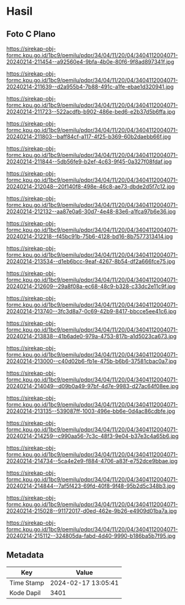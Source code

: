 # Hasil

## Foto C Plano

https://sirekap-obj-formc.kpu.go.id/1bc9/pemilu/pdpr/34/04/11/20/04/3404112004071-20240214-211454--a92560e4-9bfa-4b0e-80f6-9f8ad897341f.jpg

https://sirekap-obj-formc.kpu.go.id/1bc9/pemilu/pdpr/34/04/11/20/04/3404112004071-20240214-211639--d2a955b4-7b88-491c-a1fe-ebae1d320941.jpg

https://sirekap-obj-formc.kpu.go.id/1bc9/pemilu/pdpr/34/04/11/20/04/3404112004071-20240214-211723--522acdfb-b902-486e-bed6-e2b37d5b6ffa.jpg

https://sirekap-obj-formc.kpu.go.id/1bc9/pemilu/pdpr/34/04/11/20/04/3404112004071-20240214-211803--baff84cf-a117-4f25-b369-60b2daebb66f.jpg

https://sirekap-obj-formc.kpu.go.id/1bc9/pemilu/pdpr/34/04/11/20/04/3404112004071-20240214-211844--5db56fe9-b2ef-4c63-9f45-0a327f08fdaf.jpg

https://sirekap-obj-formc.kpu.go.id/1bc9/pemilu/pdpr/34/04/11/20/04/3404112004071-20240214-212048--20f140f8-498e-46c8-ae73-dbde2d5f7c12.jpg

https://sirekap-obj-formc.kpu.go.id/1bc9/pemilu/pdpr/34/04/11/20/04/3404112004071-20240214-212132--aa87e0a6-30d7-4e48-83e6-a1fca97b6e36.jpg

https://sirekap-obj-formc.kpu.go.id/1bc9/pemilu/pdpr/34/04/11/20/04/3404112004071-20240214-212218--f45bc91b-75b6-4128-bd16-8b7577313414.jpg

https://sirekap-obj-formc.kpu.go.id/1bc9/pemilu/pdpr/34/04/11/20/04/3404112004071-20240214-213534--d1eb6bcc-9eaf-4267-8b54-df2a666fce75.jpg

https://sirekap-obj-formc.kpu.go.id/1bc9/pemilu/pdpr/34/04/11/20/04/3404112004071-20240214-212609--29a8f08a-ec68-48c9-b328-c33dc2e11c9f.jpg

https://sirekap-obj-formc.kpu.go.id/1bc9/pemilu/pdpr/34/04/11/20/04/3404112004071-20240214-213740--3fc3d8a7-0c69-42b9-8417-bbcce5ee41c6.jpg

https://sirekap-obj-formc.kpu.go.id/1bc9/pemilu/pdpr/34/04/11/20/04/3404112004071-20240214-213838--41b6ade0-979a-4753-817b-a1d5023ca673.jpg

https://sirekap-obj-formc.kpu.go.id/1bc9/pemilu/pdpr/34/04/11/20/04/3404112004071-20240214-213000--c40d02b6-fb1e-475b-b6b6-37581cbac0a7.jpg

https://sirekap-obj-formc.kpu.go.id/1bc9/pemilu/pdpr/34/04/11/20/04/3404112004071-20240214-214049--d09b0a49-97bf-4d7e-9983-d27ac64f08ee.jpg

https://sirekap-obj-formc.kpu.go.id/1bc9/pemilu/pdpr/34/04/11/20/04/3404112004071-20240214-213135--539087ff-1003-496e-bb6e-0d4ac86cdbfe.jpg

https://sirekap-obj-formc.kpu.go.id/1bc9/pemilu/pdpr/34/04/11/20/04/3404112004071-20240214-214259--c990aa56-7c3c-48f3-9e04-b37e3c4a65b6.jpg

https://sirekap-obj-formc.kpu.go.id/1bc9/pemilu/pdpr/34/04/11/20/04/3404112004071-20240214-214734--5ca4e2e9-f884-4706-a83f-e752dce9bbae.jpg

https://sirekap-obj-formc.kpu.go.id/1bc9/pemilu/pdpr/34/04/11/20/04/3404112004071-20240214-214844--7af5f423-69fd-40f8-9f48-95b2d5c348b3.jpg

https://sirekap-obj-formc.kpu.go.id/1bc9/pemilu/pdpr/34/04/11/20/04/3404112004071-20240214-215028--91172017-d0ed-462e-9b26-e4909d01ba7a.jpg

https://sirekap-obj-formc.kpu.go.id/1bc9/pemilu/pdpr/34/04/11/20/04/3404112004071-20240214-215112--324805da-fabd-4d40-9990-b186ba5b7f95.jpg


## Metadata

| Key        | Value               |
| ---------- | ------------------- |
| Time Stamp | 2024-02-17 13:05:41 |
| Kode Dapil | 3401                |



